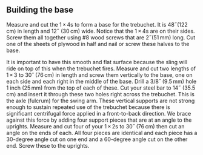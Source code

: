 ## Building the base

Measure and cut the 1 × 4s to form a base for the trebuchet. It is 48˝(122 cm) in length and 12˝ (30 cm) wide. Notice that the 1 × 4s are on their sides. Screw them all together using #8 wood screws that are 2˝(51 mm) long. Cut one of the sheets of plywood in half and nail or screw these halves to the base.

It is important to have this smooth and flat surface because the sling will ride on top of this when the trebuchet fires.
Measure and cut two lengths of 1 × 3 to 30˝ (76 cm) in length and screw them vertically to the base, one on each side and each right in the middle of the base. Drill a 3/8˝ (9.5 mm) hole 1 inch (25 mm) from the top of each of these. Cut your steel bar to 14˝ (35.5 cm) and insert it through these two holes right across the trebuchet. This is the axle (fulcrum) for the swing arm. 
These vertical supports are not strong enough to sustain repeated use of the trebuchet because there is significant centrifugal force applied in a front-to-back direction. We brace against this force by adding four support pieces that are at an angle to the uprights. Measure and cut four of your 1 × 2s to 30˝ (76 cm) then cut an angle on the ends of each. All four pieces are identical and each piece has a 30-degree angle cut on one end and a 60-degree angle cut on the other end. Screw these to the uprights. 
